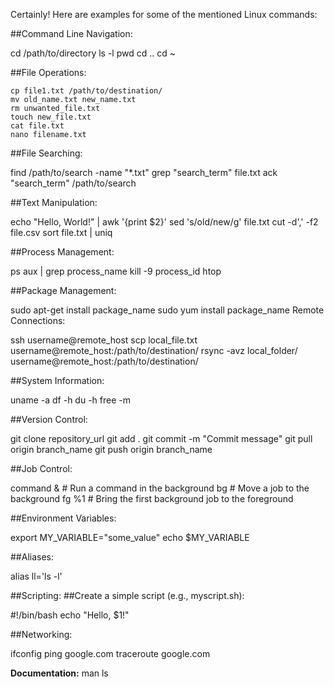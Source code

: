 Certainly! Here are examples for some of the mentioned Linux commands:

##Command Line Navigation:

cd /path/to/directory
ls -l
pwd
cd ..
cd ~


##File Operations:
```
cp file1.txt /path/to/destination/
mv old_name.txt new_name.txt
rm unwanted_file.txt
touch new_file.txt
cat file.txt
nano filename.txt

```
##File Searching:

find /path/to/search -name "*.txt"
grep "search_term" file.txt
ack "search_term" /path/to/search


##Text Manipulation:

echo "Hello, World!" | awk '{print $2}'
sed 's/old/new/g' file.txt
cut -d',' -f2 file.csv
sort file.txt | uniq


##Process Management:

ps aux | grep process_name
kill -9 process_id
htop


##Package Management:

sudo apt-get install package_name
sudo yum install package_name
Remote Connections:


ssh username@remote_host
scp local_file.txt username@remote_host:/path/to/destination/
rsync -avz local_folder/ username@remote_host:/path/to/destination/



##System Information:

uname -a
df -h
du -h
free -m


##Version Control:

git clone repository_url
git add .
git commit -m "Commit message"
git pull origin branch_name
git push origin branch_name


##Job Control:

command &        # Run a command in the background
bg               # Move a job to the background
fg %1            # Bring the first background job to the foreground



##Environment Variables:

export MY_VARIABLE="some_value"
echo $MY_VARIABLE



##Aliases:

alias ll='ls -l'



##Scripting:
##Create a simple script (e.g., myscript.sh):

#!/bin/bash
echo "Hello, $1!"



##Networking:

ifconfig
ping google.com
traceroute google.com



**Documentation:**
man ls


